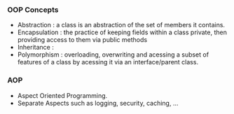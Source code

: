 ### OOP Concepts
* Abstraction : a class is an abstraction of the set of members it contains.
* Encapsulation : the practice of keeping fields within a class private, 
then providing access to them via public methods
* Inheritance : 
* Polymorphism : overloading, overwriting and acessing a subset of features of a class 
by acessing it via an interface/parent class.

### AOP
* Aspect Oriented Programming.
* Separate Aspects such as logging, security, caching, ...
